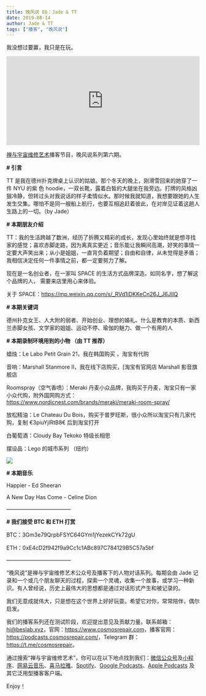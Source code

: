 ```yaml
---
title: 晚风说 E6：Jade & TT
date: 2019-08-14
author: Jade & TT
tags: ["播客", "晚风说"]
---
```


我没想过要赢，我只是在玩。

<!--more-->

<iframe src="https://open.spotify.com/embed-podcast/episode/1DtezixXNx3avOZ5fvV0cy" width="100%" height="232" frameborder="0" allowtransparency="true" allow="encrypted-media"></iframe>

[禅与宇宙维修艺术](https://www.cosmosrepair.com)播客节目，晚风说系列第六期。

**# 引言**
 
TT 是我在德州扑克牌桌上认识的姑娘。那个冬天的晚上，刚滑雪回来的她穿了⼀件 NYU 的紫 ⾊ hoodie，⼀双长靴，露着⽩皙的⼤腿坐在我旁边。打牌的风格凶狠冷静，但转过头对我说话的样⼦柔情似⽔。那时候我就知道，我想要跟她的人生发生交集。哪怕不是同⼀艘船上航行，也要互相追赶着彼此，在对岸见证着这趟人生路上的⼀切。（by Jade）

**# 本期朋友介绍**

TT：我的⽣活跨越了数洲，经历了折腾⼜精彩的成长，发现⼼⾥始终就是想寻找家的感觉；喜欢赤脚⾛路，因为离真实更近；⾳乐能让我瞬间⾼潮，好笑的事情⼀定要大声笑出来；从小是姐姐，⼀直背负着期望；自由和自律，从未觉得是矛盾；我相信决定任何⼀件事情之前，都⼀定要努力了解。

现在是⼀名创业者，在⼀家叫 SPACE 的生活方式品牌深造。如同名字，想了解这个品牌的⼈， 需要来店里用心来体验。

关于 SPACE：<https://mp.weixin.qq.com/s/_RVd1iDKKeCn26J_J6JIIQ>

**# 本期关键词**

德州扑克女王、人大附的弱者、开始创业、理想的婚礼、什么是教育的本质、新西兰⾚脚女孩、⽂学家的姐姐、运动不停、瑜伽的魅力、做⼀个有⽤的人

**# 本期录制环境用到的⼩物  （由 TT 推荐）**

蜡烛：Le Labo Petit Grain 21，我在韩国购买 ，淘宝有代购

⾳响：Marshall Stanmore II，我在线下店购买，[淘宝有官⽹店 Marshall 影⾳旗舰店

Roomspray（空⽓⾹喷）：Meraki 丹麦小众品牌，我购买于丹麦，淘宝只有⼀家小众代购，附外国网购方式：  
<https://www.nordicnest.com/brands/meraki/meraki-room-spray/>

放松精油：Le Chateau Du Bois，购买于普罗旺斯，很小众所以淘宝只有⼏家代购，复制 €3piuYjlRtB8€ 后到淘宝打开

白葡萄酒：Cloudy Bay Tekoko 特级长相思

摆设品：Lego 的城市系列 （纽约）

![](http://ww2.sinaimg.cn/large/006tNc79ly1g5y3tqladij31p00u0x6c.jpg)

**# 本期音乐**

Happier - Ed Sheeran

A New Day Has Come - Celine Dion

————————————

**# 我们接受 BTC 和 ETH 打赏**

BTC：3Gm3e79QrpbFSYC64GYm1jYezekCYk72gU

ETH：0xE4cD2f942f9a9Cc1c1ABc897C784129B5C57a5bf

————————————

“晚风说”是禅与宇宙维修艺术公众号及播客下的人物对话系列。每期会由 Jade 记录和一个或几个朋友聊天的过程，探索一个灵魂，收集一个故事，或学习一种新识。有人曾经说，历史上最伟大的思想都是通过对话形式产生和被记录的。

我们无意成就伟大，只是想在这个世界上好好玩耍。希望它对你，常常陪伴，偶尔启发。

我们的播客系列还在测试阶段，欢迎提出意见及贡献力量。联系邮箱：<hi@beslab.xyz>，官网：<https://www.cosmosrepair.com>，播客官网：<https://podcasts.cosmosrepair.com/>，Telegram 群：<https://t.me/cosmosrepair>。

通过搜索“禅与宇宙维修艺术”，你可以在以下地点找到我们：[微信公众号](https://cosmosrepair-1257028016.cos.ap-beijing.myqcloud.com/2019-08-04-qrcode_for_gh_9a7e409c3696_430.jpg)及[小程序](https://cosmosrepair-1257028016.cos.ap-beijing.myqcloud.com/2019-08-04-gh_ec0187a9be05_430.jpg)、[网易云音乐](https://music.163.com/#/djradio?id=793651380)、[喜马拉雅](https://www.ximalaya.com/zhubo/182662946/)、[Spotify](https://open.spotify.com/show/5SfJxMPMoqbGc2zG8ouiuD?si=QcavW9VXQiKTkTuBuWU8nA)、[Google Podcasts](https://podcasts.google.com/?feed=aHR0cHM6Ly9wb2RjYXN0cy5jb3Ntb3NyZXBhaXIuY29tL3Jzcw%3D%3D)、[Apple Podcasts](https://podcasts.apple.com/podcast/id1475254987) 及其它泛用型播客客户端。

Enjoy！